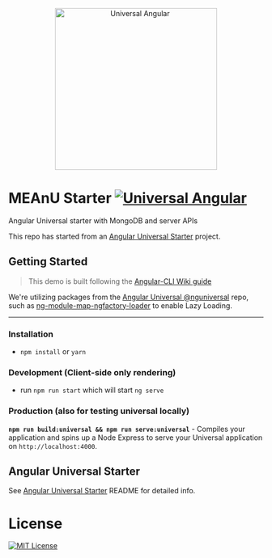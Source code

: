 <p align="center">
  <img src="https://cloud.githubusercontent.com/assets/1016365/10639063/138338bc-7806-11e5-8057-d34c75f3cafc.png" alt="Universal Angular" height="320"/>
</p>

# MEAnU Starter [![Universal Angular](https://img.shields.io/badge/universal-angular5-brightgreen.svg?style=flat)](https://github.com/angular/universal)

Angular Universal starter with MongoDB and server APIs

This repo has started from an [Angular Universal Starter](https://github.com/angular/universal-starter) project.


## Getting Started

> This demo is built following the [Angular-CLI Wiki guide](https://github.com/angular/angular-cli/wiki/stories-universal-rendering)

We're utilizing packages from the [Angular Universal @nguniversal](https://github.com/angular/universal) repo, such as [ng-module-map-ngfactory-loader](https://github.com/angular/universal/tree/master/modules/module-map-ngfactory-loader) to enable Lazy Loading.

---

### Installation
* `npm install` or `yarn`

### Development (Client-side only rendering)
* run `npm run start` which will start `ng serve`

### Production (also for testing universal locally)
**`npm run build:universal && npm run serve:universal`** - Compiles your application and spins up a Node Express to serve your Universal application on `http://localhost:4000`.

## Angular Universal Starter
See [Angular Universal Starter](https://github.com/angular/universal-starter/blob/master/README.md) README for detailed info.


# License
[![MIT License](https://img.shields.io/badge/license-MIT-blue.svg?style=flat)](/LICENSE)
